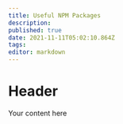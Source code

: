 ```yaml
---
title: Useful NPM Packages
description: 
published: true
date: 2021-11-11T05:02:10.864Z
tags: 
editor: markdown
---
```


# Header
Your content here